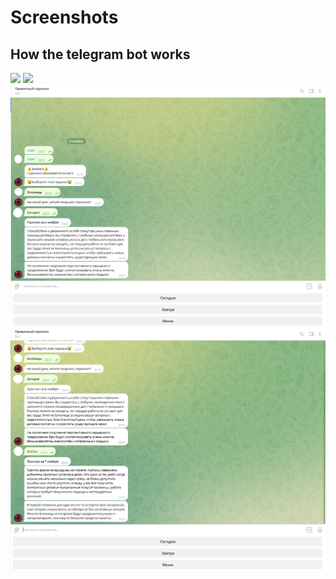 # Screenshots

## How the telegram bot works

![]([[https://github.com/tiko34/TGBotGoroskop/blob/master/Screenshot/1.png](https://raw.githubusercontent.com/tiko34/TGBotGoroskop/48a967f851b1f00cdc18cad3cc34cd3c1bdd9c7d/Screenshot/1.png)](https://github.com/tiko34/TGBotGoroskop/blob/Screenshots/Screenshot/1.png))
![]([https://github.com/tiko34/TGBotGoroskop/blob/master/Screenshot/2.png](https://raw.githubusercontent.com/tiko34/TGBotGoroskop/48a967f851b1f00cdc18cad3cc34cd3c1bdd9c7d/Screenshot/2.png))
![](https://github.com/tiko34/TGBotGoroskop/blob/master/Screenshot/3.png)
![](https://github.com/tiko34/TGBotGoroskop/blob/master/Screenshot/4.png)
